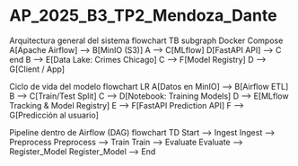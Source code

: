 # AP_2025_B3_TP2_Mendoza_Dante

Arquitectura general del sistema
flowchart TB
    subgraph Docker Compose
        A[Apache Airflow] --> B[MinIO (S3)]
        A --> C[MLflow]
        D[FastAPI API] --> C
    end
    B --> E[Data Lake: Crimes Chicago]
    C --> F[Model Registry]
    D --> G[Client / App]

Ciclo de vida del modelo
flowchart LR
    A[Datos en MinIO] --> B[Airflow ETL]
    B --> C[Train/Test Split]
    C --> D[Notebook: Training Models]
    D --> E[MLflow Tracking & Model Registry]
    E --> F[FastAPI Prediction API]
    F --> G[Predicción al usuario]

Pipeline dentro de Airflow (DAG)
flowchart TD
    Start --> Ingest
    Ingest --> Preprocess
    Preprocess --> Train
    Train --> Evaluate
    Evaluate --> Register_Model
    Register_Model --> End



